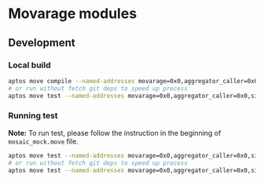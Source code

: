# Movarage modules

## Development

### Local build

```sh
aptos move compile --named-addresses movarage=0x0,aggregator_caller=0x0,simple_lending=0x200
# or run without fetch git deps to speed up process
aptos move test --named-addresses movarage=0x0,aggregator_caller=0x0,simple_lending=0x200 --skip-fetch-latest-git-deps
```

### Running test

**Note:** To run test, please follow the instruction in the beginning of `mosaic_mock.move` file.

```sh
aptos move test --named-addresses movarage=0x0,aggregator_caller=0x0,simple_lending=0x200
# or run without fetch git deps to speed up process
aptos move test --named-addresses movarage=0x0,aggregator_caller=0x0,simple_lending=0x200 --skip-fetch-latest-git-deps
```